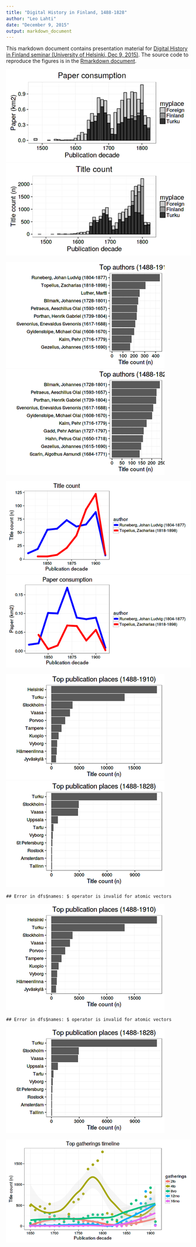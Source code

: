 ```yaml
---
title: "Digital History in Finland, 1488-1828"
author: "Leo Lahti"
date: "December 9, 2015"
output: markdown_document
---
```


This markdown document contains presentation material for [Digital History in Finland seminar (University of Helsinki, Dec 9, 2015)](http://blogs.helsinki.fi/mstolone/2015/09/21/call-for-papers-digital-history-in-finland-wednesday-9-12-2015/). The source code to reproduce the figures is in the [Rmarkdown document](https://github.com/rOpenGov/fennica/blob/master/inst/examples/20151209-HelsinkiDH.Rmd).




![plot of chunk 20151209-HDH-TurkuVSOthers](figure_201606_Krakow/20151209-HDH-TurkuVSOthers-1.png)![plot of chunk 20151209-HDH-TurkuVSOthers](figure_201606_Krakow/20151209-HDH-TurkuVSOthers-2.png)



![plot of chunk 20151209-HDH-Author](figure_201606_Krakow/20151209-HDH-Author-1.png)![plot of chunk 20151209-HDH-Author](figure_201606_Krakow/20151209-HDH-Author-2.png)


![plot of chunk 20151209-HDH-topauthor](figure_201606_Krakow/20151209-HDH-topauthor-1.png)![plot of chunk 20151209-HDH-topauthor](figure_201606_Krakow/20151209-HDH-topauthor-2.png)

![plot of chunk 20151209-HDH-topplace](figure_201606_Krakow/20151209-HDH-topplace-1.png)![plot of chunk 20151209-HDH-topplace](figure_201606_Krakow/20151209-HDH-topplace-2.png)


```
## Error in dfs$names: $ operator is invalid for atomic vectors
```

![plot of chunk 20151209-HDH-toptopic](figure_201606_Krakow/20151209-HDH-toptopic-1.png)

```
## Error in dfs$names: $ operator is invalid for atomic vectors
```

![plot of chunk 20151209-HDH-toptopic](figure_201606_Krakow/20151209-HDH-toptopic-2.png)

![plot of chunk 20151209-HDH-topg](figure_201606_Krakow/20151209-HDH-topg-1.png)
